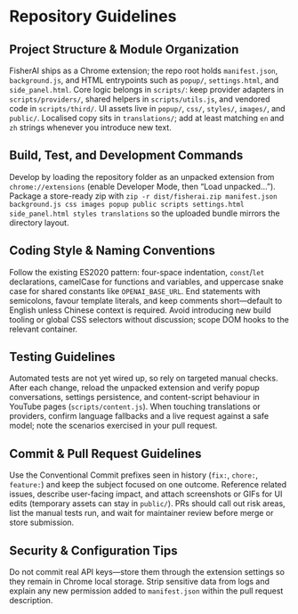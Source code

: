 # Repository Guidelines

## Project Structure & Module Organization
FisherAI ships as a Chrome extension; the repo root holds `manifest.json`, `background.js`, and HTML entrypoints such as `popup/`, `settings.html`, and `side_panel.html`. Core logic belongs in `scripts/`: keep provider adapters in `scripts/providers/`, shared helpers in `scripts/utils.js`, and vendored code in `scripts/third/`. UI assets live in `popup/`, `css/`, `styles/`, `images/`, and `public/`. Localised copy sits in `translations/`; add at least matching `en` and `zh` strings whenever you introduce new text.

## Build, Test, and Development Commands
Develop by loading the repository folder as an unpacked extension from `chrome://extensions` (enable Developer Mode, then “Load unpacked…”). Package a store-ready zip with `zip -r dist/fisherai.zip manifest.json background.js css images popup public scripts settings.html side_panel.html styles translations` so the uploaded bundle mirrors the directory layout.

## Coding Style & Naming Conventions
Follow the existing ES2020 pattern: four-space indentation, `const`/`let` declarations, camelCase for functions and variables, and uppercase snake case for shared constants like `OPENAI_BASE_URL`. End statements with semicolons, favour template literals, and keep comments short—default to English unless Chinese context is required. Avoid introducing new build tooling or global CSS selectors without discussion; scope DOM hooks to the relevant container.

## Testing Guidelines
Automated tests are not yet wired up, so rely on targeted manual checks. After each change, reload the unpacked extension and verify popup conversations, settings persistence, and content-script behaviour in YouTube pages (`scripts/content.js`). When touching translations or providers, confirm language fallbacks and a live request against a safe model; note the scenarios exercised in your pull request.

## Commit & Pull Request Guidelines
Use the Conventional Commit prefixes seen in history (`fix:`, `chore:`, `feature:`) and keep the subject focused on one outcome. Reference related issues, describe user-facing impact, and attach screenshots or GIFs for UI edits (temporary assets can stay in `public/`). PRs should call out risk areas, list the manual tests run, and wait for maintainer review before merge or store submission.

## Security & Configuration Tips
Do not commit real API keys—store them through the extension settings so they remain in Chrome local storage. Strip sensitive data from logs and explain any new permission added to `manifest.json` within the pull request description.
